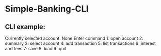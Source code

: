 # Simple-Banking-CLI
CLI example: 
--------------------------------
Currently selected account: None
Enter command
1: open account
2: summary
3: select account
4: add transaction
5: list transactions
6: interest and fees
7: save
8: load
9: quit
